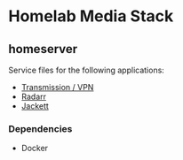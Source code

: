 # Homelab Media Stack


## homeserver
Service files for the following applications:

* [Transmission / VPN][1]
* [Radarr][2]
* [Jackett][3]

### Dependencies
* Docker

[1]: https://github.com/haugene/docker-transmission-openvpn
[2]: https://github.com/Jackett/Jackett
[3]: https://github.com/Radarr/Radarr
